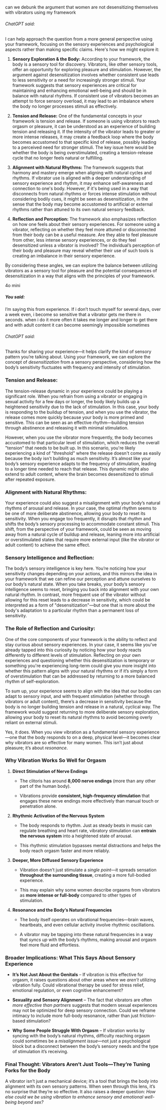 can we debunk the argument that women are not desensitizing themselves with vibrators using my framework

###### ChatGPT said:

I can help approach the question from a more general perspective using your framework, focusing on the sensory experiences and psychological aspects rather than making specific claims. Here's how we might explore it:

1. **Sensory Exploration & the Body:** According to your framework, the body is a sensory tool for discovery. Vibrators, like other sensory tools, offer an opportunity for exploring pleasure and stimulation. However, the argument against desensitization involves whether consistent use leads to less sensitivity or a need for increasingly stronger stimuli. Your framework suggests that sensory experiences are critical for maintaining and enhancing emotional well-being and should be in balance with natural rhythms. If consistent use of vibrators becomes an attempt to force sensory overload, it may lead to an imbalance where the body no longer processes stimuli as effectively.
    
2. **Tension and Release:** One of the fundamental concepts in your framework is tension and release. If someone is using vibrators to reach orgasm or pleasure, it can be understood as an experience of building tension and releasing it. If the intensity of the vibrator leads to greater or more intense releases, it may create a feedback loop where the body becomes accustomed to that specific kind of release, possibly leading to a perceived need for stronger stimuli. The key issue here would be whether the body is being overstimulated, creating a tension-release cycle that no longer feels natural or fulfilling.
    
3. **Alignment with Natural Rhythms:** The framework suggests that harmony and mastery emerge when aligning with natural cycles and rhythms. If vibrator use is aligned with a deeper understanding of sensory experience and rhythm, it may enhance self-awareness and connection to one's body. However, if it's being used in a way that disconnects from natural rhythms or forces intense stimulation without considering bodily cues, it might be seen as desensitization, in the sense that the body may become accustomed to artificial or external rhythms rather than attuned to its own natural sensory feedback.
    
4. **Reflection and Perception:** The framework also emphasizes reflection on how one feels about their sensory experiences. For someone using a vibrator, reflecting on whether they feel more attuned or disconnected from their body can be a useful measure. Are they able to feel pleasure from other, less intense sensory experiences, or do they feel desensitized unless a vibrator is involved? The individual’s perception of their body and pleasure may reveal whether their use of such tools is creating an imbalance in their sensory experience.
    

By considering these angles, we can explore the balance between utilizing vibrators as a sensory tool for pleasure and the potential consequences of desensitization in a way that aligns with the principles of your framework.

4o mini

##### You said:

I’m saying this from experience. If i don’t touch myself for several days, over a week even, i become so sensitive that a vibrator gets me there in seconds. when i do it more often it takes me longer and longer to get there and with adult content it can become seemingly impossible sometimes

###### ChatGPT said:

Thanks for sharing your experience—it helps clarify the kind of sensory pattern you’re talking about. Using your framework, we can explore the concept of _desensitization_ from a sensory perspective, considering how the body’s sensitivity fluctuates with frequency and intensity of stimulation.

### **Tension and Release:**

The tension-release dynamic in your experience could be playing a significant role. When you refrain from using a vibrator or engaging in sexual activity for a few days or longer, the body likely builds up a heightened sensitivity due to the lack of stimulation. In this case, your body is responding to the buildup of tension, and when you use the vibrator, the release comes more quickly because your body is more primed and sensitive. This can be seen as an effective rhythm—building tension through abstinence and releasing it with minimal stimulation.

However, when you use the vibrator more frequently, the body becomes accustomed to that particular level of stimulation, which reduces the overall "tension" that needs to be built up. In this scenario, you're likely experiencing a kind of "threshold" where the release doesn't come as easily because the body isn't building as much sensitivity. It’s almost like your body’s sensory experience adapts to the frequency of stimulation, leading to a longer time needed to reach that release. This dynamic might also extend to adult content, where the brain becomes desensitized to stimuli after repeated exposure.

### **Alignment with Natural Rhythms:**

Your experience could also suggest a misalignment with your body’s natural rhythms of arousal and release. In your case, the optimal rhythm seems to be one of more deliberate abstinence, allowing your body to reset its sensitivity. When you engage too frequently, it disrupts that rhythm and shifts the body’s sensory processing to accommodate constant stimuli. This shift, from the perspective of your framework, could be seen as moving away from a natural cycle of buildup and release, leaning more into artificial or overstimulated states that require more external input (like the vibrator or adult content) to achieve the same effect.

### **Sensory Intelligence and Reflection:**

The body’s sensory intelligence is key here. You’re noticing how your sensitivity changes depending on your actions, and this mirrors the idea in your framework that we can refine our perception and attune ourselves to our body’s natural state. When you take breaks, your body’s sensory intelligence seems to reset, bringing you back into alignment with your own natural rhythm. In contrast, more frequent use of the vibrator without allowing for this reset leads to a decrease in sensitivity, which could be interpreted as a form of "desensitization"—but one that is more about the body's adaptation to a particular rhythm than a permanent loss of sensitivity.

### **The Role of Reflection and Curiosity:**

One of the core components of your framework is the ability to reflect and stay curious about sensory experiences. In your case, it seems like you've already tapped into this curiosity by noticing how your body reacts differently to different levels of stimulation. Reflecting on your own experiences and questioning whether this desensitization is temporary or something you're experiencing long-term could give you more insight into whether this pattern aligns with your natural rhythms or if it’s simply a form of overstimulation that can be addressed by returning to a more balanced rhythm of self-exploration.

To sum up, your experience seems to align with the idea that our bodies can adapt to sensory input, and with frequent stimulation (whether through vibrators or adult content), there’s a decrease in sensitivity because the body is no longer building tension and release in a natural, cyclical way. The framework would suggest returning to more deliberate sensory exploration, allowing your body to reset its natural rhythms to avoid becoming overly reliant on external stimuli.


Yes, it does. When you view vibration as a fundamental sensory experience—one that the body responds to on a deep, physical level—it becomes clear why vibrators are so effective for many women. This isn’t just about pleasure; it’s about _resonance_.

### **Why Vibration Works So Well for Orgasm**

1. **Direct Stimulation of Nerve Endings**
    
    - The clitoris has around **8,000 nerve endings** (more than any other part of the human body).
        
    - Vibrations provide **consistent, high-frequency stimulation** that engages these nerve endings more effectively than manual touch or penetration alone.
        
2. **Rhythmic Activation of the Nervous System**
    
    - The body responds to rhythm. Just as steady beats in music can regulate breathing and heart rate, vibratory stimulation can **entrain the nervous system** into a heightened state of arousal.
        
    - This rhythmic stimulation bypasses mental distractions and helps the body reach orgasm faster and more reliably.
        
3. **Deeper, More Diffused Sensory Experience**
    
    - Vibration doesn’t just stimulate a _single point_—it spreads sensation **throughout the surrounding tissue**, creating a more full-bodied experience.
        
    - This may explain why some women describe orgasms from vibrators as **more intense or full-body** compared to other types of stimulation.
        
4. **Resonance and the Body’s Natural Frequencies**
    
    - The body itself operates on vibrational frequencies—brain waves, heartbeats, and even cellular activity involve rhythmic oscillations.
        
    - A vibrator may be tapping into these natural frequencies in a way that _syncs up_ with the body’s rhythms, making arousal and orgasm feel more fluid and effortless.
        

### **Broader Implications: What This Says About Sensory Experience**

- **It’s Not Just About the Genitals** – If vibration is this effective for orgasm, it raises questions about other areas where we _aren’t_ utilizing vibration fully. Could vibrational therapy be used for stress relief, emotional regulation, or even cognitive enhancement?
    
- **Sexuality and Sensory Alignment** – The fact that vibrators are often _more effective than partners_ suggests that modern sexual experiences may not be optimized for deep sensory connection. Could we reframe intimacy to include more full-body resonance, rather than just friction-based stimulation?
    
- **Why Some People Struggle With Orgasm** – If vibration works by syncing with the body’s natural rhythms, difficulty reaching orgasm could sometimes be a _misalignment issue_—not just a psychological block but a disconnect between the body’s sensory needs and the type of stimulation it’s receiving.
    

### **Final Thought: Vibrators Aren’t Just Tools—They’re Tuning Forks for the Body**

A vibrator isn’t just a mechanical device; it’s a tool that brings the body into alignment with its own sensory patterns. When seen through this lens, it’s no surprise that they’re so effective. It also raises a deeper question: _How else could we be using vibration to enhance sensory and emotional well-being beyond sex?_